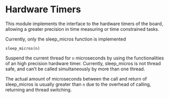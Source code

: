 # Hardware Timers

This module implements the interface to the hardware timers of the board, allowing a greater precision in time measuring or time constrained tasks.

Currently, only the sleep_micros function is implemented


`sleep_micros(n)`

Suspend the current thread for ```n``` microseconds by using the functionalities of an high precision
hardware timer. Currently, sleep_micros is not thread safe, and can’t be called simultaneously by more than one thread.

The actual amount of microseconds between the call and return of sleep_micros is usually greater than ```n``` due to the overhead of calling,
returning and thread switching.
<!--stackedit_data:
eyJoaXN0b3J5IjpbLTEzMzIxOTQ1NzNdfQ==
-->